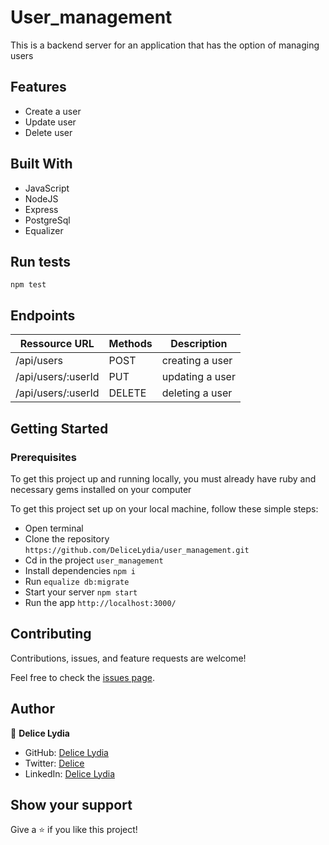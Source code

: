 # User_management
This is a backend server for an application that has the option of managing users

## Features
- Create a user
- Update user
- Delete user

## Built With

- JavaScript
- NodeJS
- Express
- PostgreSql
- Equalizer

## Run tests
``` npm test ```

## Endpoints

| Ressource URL | Methods  | Description  |
| ------- | --- | --- |
| /api/users| POST | creating a user |
| /api/users/:userId| PUT | updating a user|
| /api/users/:userId| DELETE | deleting a user|


## Getting Started

### Prerequisites

To get this project up and running locally, you must already have ruby and necessary gems installed on your computer

To get this project set up on your local machine, follow these simple steps:

- Open terminal
- Clone the repository ``` https://github.com/DeliceLydia/user_management.git ```
- Cd in the project ``` user_management ```
- Install dependencies ``` npm i ```
- Run ``` equalize db:migrate ```
- Start your server ``` npm start ```
- Run the app ``` http://localhost:3000/ ```

## Contributing

Contributions, issues, and feature requests are welcome!

Feel free to check the [issues page](https://github.com/DeliceLydia/user_management/issues).

## Author

👤 **Delice Lydia**
  - GitHub: [Delice Lydia](https://github.com/DeliceLydia)
  - Twitter: [Delice](https://twitter.com/IngabireLydia)
  - LinkedIn: [Delice Lydia](https://www.linkedin.com/in/delice-lydia/)

## Show your support

Give a ⭐️ if you like this project!
